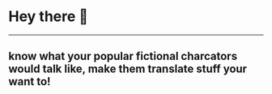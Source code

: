 # Hey there 👋
----
##  know what your popular fictional charcators would talk like, make them translate stuff your want to!
